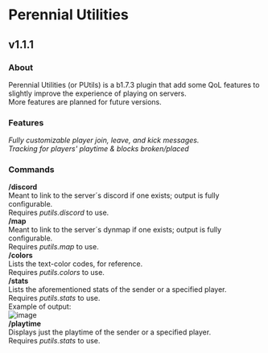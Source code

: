 # Perennial Utilities
## v1.1.1
### About
Perennial Utilities (or PUtils) is a b1.7.3 plugin that add some QoL features to slightly improve the experience of playing on servers.\
More features are planned for future versions.

### Features
*Fully customizable player join, leave, and kick messages.*\
*Tracking for players' playtime & blocks broken/placed*

### Commands
**/discord**\
Meant to link to the server´s discord if one exists; output is fully configurable.\
Requires *putils.discord* to use.\
**/map**\
Meant to link to the server´s dynmap if one exists; output is fully configurable.\
Requires *putils.map* to use.\
**/colors**\
Lists the text-color codes, for reference.\
Requires *putils.colors* to use.\
**/stats**\
Lists the aforementioned stats of the sender or a specified player.\
Requires *putils.stats* to use.\
Example of output:\
![image](https://github.com/user-attachments/assets/3f5e31fd-5e33-430e-9b4c-29c467c7e305)\
**/playtime**\
Displays just the playtime of the sender or a specified player.\
Requires *putils.stats* to use.
